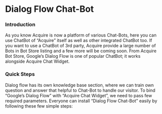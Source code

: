 # Dialog Flow Chat-Bot

### **Introduction**

 As you know Acquire is now a platform of various Chat-Bots, here you can use ChatBot of “Acquire” itself as well as other integrated ChatBot too. If you want to use a ChatBot of 3rd party, Acquire provide a large number of Bots in Bot Store listing and a few more will be coming soon. From Acquire Bot Store, Google’s Dialog Flow is one of popular ChatBot; it works alongside Acquire Chat Widget.

### **Quick Steps**

Dialog flow has its own knowledge base section, where we can train own question and answer that helpful to Chat-Bot to handle our visitor. To bind “Google’s Dialog Flow” with “Acquire Chat Widget”, we need to pass few required parameters.  Everyone can install “Dialog Flow Chat-Bot” easily by following these few simple steps:





```

```

